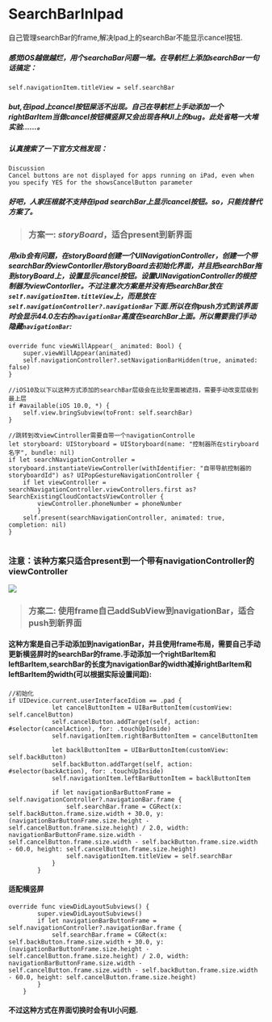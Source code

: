 # SearchBarInIpad
自己管理searchBar的frame,解决Ipad上的searchBar不能显示cancel按钮.

##### 感觉iOS越做越烂，用个searchaBar问题一堆。在导航栏上添加searchBar一句话搞定：
```
self.navigationItem.titleView = self.searchBar
```

##### but,在ipad上cancel按钮屎活不出现。自己在导航栏上手动添加一个rightBarItem当做cancel按钮横竖屏又会出现各种UI上的bug。此处省略一大堆实验......。

##### 认真搜索了一下官方文档发现：
```
Discussion
Cancel buttons are not displayed for apps running on iPad, even when you specify YES for the showsCancelButton parameter
```

##### 好吧，人家压根就不支持在ipad searchBar上显示cancel按钮。so，只能找替代方案了。

> ### 方案一: *storyBoard*，适合present到新界面

##### 用xib会有问题，在storyBoard创建一个UINavigationController，创建一个带searchBar的viewContorller用storyBoard去初始化界面，并且把searchBar拖到storyBoard上，设置显示cancel按钮。设置UINavigationController的根控制器为viewContorller。不过注意次方案是并没有把searchBar放在`self.navigationItem.titleView`上，而是放在`self.navigationController?.navigationBar`下面.所以在你push方式到该界面时会显示44.0左右的`navigationBar`高度在searchBar上面。所以需要我们手动隐藏`navigationBar`:
```
override func viewWillAppear(_ animated: Bool) {
    super.viewWillAppear(animated)
    self.navigationController?.setNavigationBarHidden(true, animated: false)
}

//iOS10及以下以这种方式添加的searchBar层级会在比较里面被遮挡，需要手动改变层级到最上层
if #available(iOS 10.0, *) {
    self.view.bringSubview(toFront: self.searchBar)
}

//跳转到改viewCintroller需要自带一个navigationControlle
let storyboard: UIStoryboard = UIStoryboard(name: "控制器所在stiryboard名字", bundle: nil)
if let searchNavigationController = storyboard.instantiateViewController(withIdentifier: "自带导航控制器的storyboardId") as? UIPopGestureNavigationController {
    if let viewController = searchNavigationController.viewControllers.first as? SearchExistingCloudContactsViewController {
        viewController.phoneNumber = phoneNumber
        }
    self.present(searchNavigationController, animated: true, completion: nil)
}
    
```
### 注意：该种方案只适合present到一个带有navigationController的viewController

![](https://note.youdao.com/yws/api/personal/file/WEBd5a08062034deaf2c24a31958bc2441b?method=download&shareKey=f4e151c8aadf16916ebed3114c949ddb)


> ### 方案二: 使用frame自己addSubView到navigationBar，适合push到新界面

#### 这种方案是自己手动添加到navigationBar，并且使用frame布局，需要自己手动更新横竖屏时的searchBar的frame.手动添加一个rightBarItem和leftBarItem,searchBar的长度为navigationBar的width减掉rightBarItem和leftBarItem的width(可以根据实际设置间距):

```
//初始化
if UIDevice.current.userInterfaceIdiom == .pad {
            let cancelButtonItem = UIBarButtonItem(customView: self.cancelButton)
            self.cancelButton.addTarget(self, action: #selector(cancelAction), for: .touchUpInside)
            self.navigationItem.rightBarButtonItem = cancelButtonItem
            
            let backlButtonItem = UIBarButtonItem(customView: self.backButton)
            self.backButton.addTarget(self, action: #selector(backAction), for: .touchUpInside)
            self.navigationItem.leftBarButtonItem = backlButtonItem
            
            if let navigationBarButtonFrame = self.navigationController?.navigationBar.frame {
                self.searchBar.frame = CGRect(x: self.backButton.frame.size.width + 30.0, y: (navigationBarButtonFrame.size.height - self.cancelButton.frame.size.height) / 2.0, width: navigationBarButtonFrame.size.width - self.cancelButton.frame.size.width - self.backButton.frame.size.width - 60.0, height: self.cancelButton.frame.size.height)
                self.navigationItem.titleView = self.searchBar
            }
        }
```

#### 适配横竖屏
```
override func viewDidLayoutSubviews() {
        super.viewDidLayoutSubviews()
        if let navigationBarButtonFrame = self.navigationController?.navigationBar.frame {
            self.searchBar.frame = CGRect(x: self.backButton.frame.size.width + 30.0, y: (navigationBarButtonFrame.size.height - self.cancelButton.frame.size.height) / 2.0, width: navigationBarButtonFrame.size.width - self.cancelButton.frame.size.width - self.backButton.frame.size.width - 60.0, height: self.cancelButton.frame.size.height)
        }
    }
```

#### 不过这种方式在界面切换时会有UI小问题.
